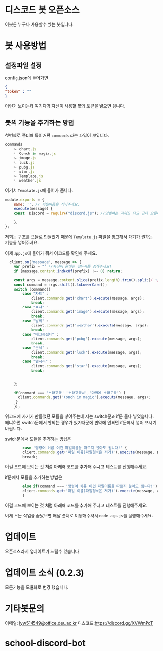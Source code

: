 # 디스코드 봇 오픈소스
이봇은 누구나 사용할수 있는 봇입니다.

# 봇 사용방법

## 설정파일 설정
config.json에 들어가면 

```json
{
"token" : ""
}
```
이런거 보이는데 여기다가 자신이 사용할 봇의 토큰을 넣으면 됨니다.

## 봇의 기능을 추가하는 방법
첫번째로 폴더에 들어거면 `commands` 라는 파일이 보임니다.
```js
commands
    ㄴ chart.js
    ㄴ Conch in magic.js
    ㄴ image.js
    ㄴ luck.js
    ㄴ pubg.js
    ㄴ star.js
    ㄴ Template.js
    ㄴ weather.js

```
여기서 `Template.js`에 들어가 줌니다.
```js
module.exports = {	
	name: '', // 파일이름을 적어주세요.
	execute(message) {        
	const  Discord = require("discord.js"); //안쓸떄는 지워도 되요 근데 오류나면 지우세요.

	},
};

```
저희는 구조를 모듈로 만들었기 때문에  `Template.js` 파일을 참고해서 자기가 원하는 기능을 넣어주세요.

이제 `app.js`에 들어가 줘서 이코드를 확인해 주세요.

```js
  client.on("message", message => {
    var prefix = "" //자신이 원하는 접두사를 정해주세요!
    if (message.content.indexOf(prefix) !== 0) return;
   
    const args = message.content.slice(prefix.length).trim().split(/ +/g);
    const command = args.shift().toLowerCase();
    switch (command){
        case "차트" :
            client.commands.get('chart').execute(message, args);
            break;
        case "프샤" :
            client.commands.get('image').execute(message, args);
            break;
        case "날씨" :
            client.commands.get('weather').execute(message, args);
            break;
        case "배그동접자" :
            client.commands.get('pubg').execute(message, args);
            break;
        case "운세" :
            client.commands.get('luck').execute(message, args);
            break;
        case "별자리" :
            client.commands.get('star').execute(message, args);
            break;
  
          
    };

    if(command === '소라고동','소라고동님','마법에 소라고동') {
      client.commands.get('Conch in magic').execute(message, args);
     }
    });  	

```
위코드에 자기가 만들었던 모듈을 넣어주는데 저는 switch문과 if문 둘다 넣었습니다. 왜냐하면 switch문에서 안되는 경우가 있기때문에 만약에 안되면 if문에서 넣어 보시기 바람니다.

swich문에서 모듈을 추가하는 방법은

```js
        case '명령어 이름 이건 파일이름을 따르지 않아도 됨니다!' {
       	client.commands.get('파일 이름(파일형식은 저거)').execute(message, args);
        breack;
```
이걸 코드에 보이는 것 처럼 아래에 코드를 추가해 주시고 테스트를 진행해주세요.

if문에서 모듈을 추가하는 방법은

```js
        else if(command === '명령어 이름 이건 파일이름을 따르지 않아도 됨니다!') {
        client.commands.get('파일 이름(파일형식은 저거)').execute(message, args);
        }
```
이걸 코드에 보이는 것 처럼 아래에 코드를 추가해 주시고 테스트를 진행해주세요.

이제 모든 작업을 끝났으면 해달 폴더로 이동해주셔서 `node app.js`를 실행해주세요.

# 업데이트
오픈소스라서 업데이트가 느릴수 있습니다

# 업데이트 소식 (0.2.3)
모든기능을 모듈화로 변경 했습니다.

# 기타봇문의
이메일: lyw514549@office.deu.ac.kr
디스코드:https://discord.gg/XVWmPcT
# school-discord-bot
